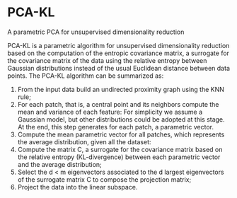 # PCA-KL
A parametric PCA for unsupervised dimensionality reduction 

PCA-KL is a parametric algorithm for unsupervised dimensionality reduction based on the computation of the entropic covariance matrix, a surrogate for the covariance matrix of the data using the relative entropy between Gaussian distributions instead of the usual Euclidean distance between data points. The PCA-KL algorithm can be summarized as:

1. From the input data build an undirected proximity graph using the KNN rule;
2. For each patch, that is, a central point and its neighbors compute the mean and variance of each feature:
	 For simplicity we assume a Gaussian model, but other distributions could be adopted at this stage. At the end, this step generates for each patch, a parametric vector.
3. Compute the mean parametric vector for all patches, which represents the average distribution, given all the dataset:
4. Compute the matrix C, a surrogate for the covariance matrix based on the relative entropy (KL-divergence) between each parametric vector and the average distribution;
5. Select the d < m eigenvectors associated to the d largest eigenvectors of the surrogate matrix C to compose the projection matrix;
6. Project the data into the linear subspace.

